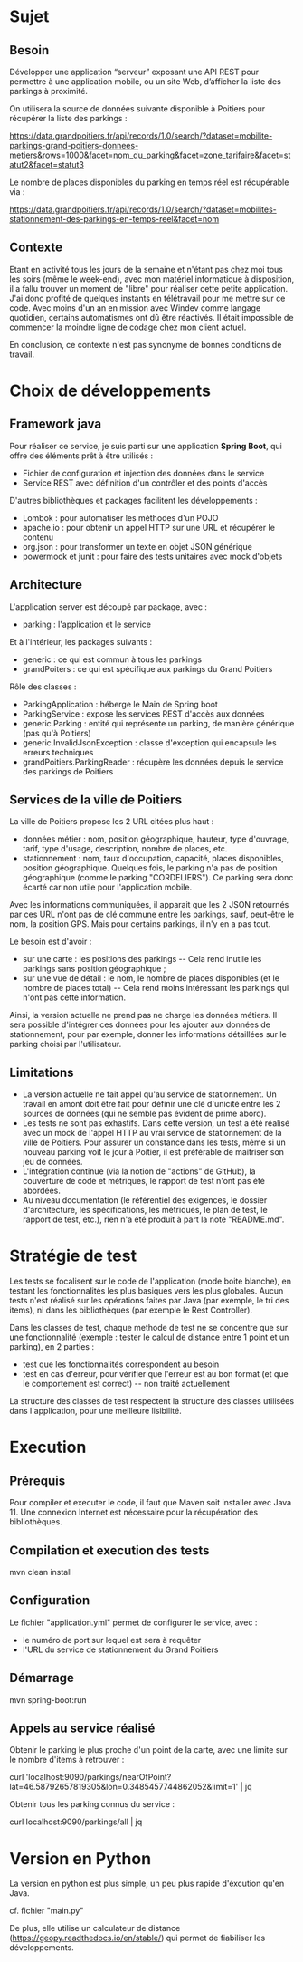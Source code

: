 # Sujet
## Besoin
Développer une application “serveur” exposant une API REST pour permettre à une application mobile, ou un site Web, d’afficher la liste des parkings à proximité.

  

On utilisera la source de données suivante disponible à Poitiers pour récupérer la liste des parkings :

https://data.grandpoitiers.fr/api/records/1.0/search/?dataset=mobilite-parkings-grand-poitiers-donnees-metiers&rows=1000&facet=nom_du_parking&facet=zone_tarifaire&facet=statut2&facet=statut3

  

Le nombre de places disponibles du parking en temps réel est récupérable via :

https://data.grandpoitiers.fr/api/records/1.0/search/?dataset=mobilites-stationnement-des-parkings-en-temps-reel&facet=nom

## Contexte
Etant en activité tous les jours de la semaine et n'étant pas chez moi tous les soirs (même le week-end), avec mon matériel informatique à disposition, il a fallu trouver un moment de "libre" pour réaliser cette petite application. J'ai donc profité de quelques instants en télétravail pour me mettre sur ce code.
Avec moins d'un an en mission avec Windev comme langage quotidien, certains automatismes ont dû être réactivés. Il était impossible de commencer la moindre ligne de codage chez mon client actuel.

En conclusion, ce contexte n'est pas synonyme de bonnes conditions de travail.


# Choix de développements
## Framework java
Pour réaliser ce service, je suis parti sur une application **Spring Boot**, qui offre des éléments prêt à être utilisés :

 - Fichier de configuration et injection des données dans le service
 - Service REST avec définition d'un contrôler et des points d'accès

D'autres bibliothèques et packages facilitent les développements :
 - Lombok : pour automatiser les méthodes d'un POJO
 - apache.io : pour obtenir un appel HTTP sur une URL et récupérer le contenu
 - org.json : pour transformer un texte en objet JSON générique
 - powermock et junit : pour faire des tests unitaires avec mock d'objets
 

## Architecture
L'application server est découpé par package, avec :
 - parking : l'application et le service
 
Et à l'intérieur, les packages suivants :
 - generic : ce qui est commun à tous les parkings
 - grandPoiters : ce qui est spécifique aux parkings du Grand Poitiers


Rôle des classes :
- ParkingApplication : héberge le Main de Spring boot
- ParkingService : expose les services REST d'accès aux données
- generic.Parking : entité qui représente un parking, de manière générique (pas qu'à Poitiers)
- generic.InvalidJsonException : classe d'exception qui encapsule les erreurs techniques
- grandPoitiers.ParkingReader : récupère les données depuis le service des parkings de Poitiers


## Services de la ville de Poitiers

La ville de Poitiers propose les 2 URL citées plus haut :
 - données métier : nom, position géographique, hauteur, type d'ouvrage, tarif, type d'usage, description, nombre de places, etc.
 - stationnement : nom, taux d'occupation, capacité, places disponibles, position géographique. Quelques fois, le parking n'a pas de position géographique (comme le parking "CORDELIERS"). Ce parking sera donc écarté car non utile pour l'application mobile.

Avec les informations communiquées, il apparait que les 2 JSON retournés par ces URL n'ont pas de clé commune entre les parkings, sauf, peut-être le nom, la position GPS. Mais pour certains parkings, il n'y en a pas tout.

Le besoin est d'avoir : 
 - sur une carte : les positions des parkings -- Cela rend inutile les parkings sans position géographique ;
 - sur une vue de détail : le nom, le nombre de places disponibles (et le nombre de places total) -- Cela rend moins intéressant les parkings qui n'ont pas cette information.

Ainsi, la version actuelle ne prend pas ne charge les données métiers. Il sera possible d'intégrer ces données pour les ajouter aux données de stationnement, pour par exemple, donner les informations détaillées sur le parking choisi par l'utilisateur.

## Limitations
- La version actuelle ne fait appel qu'au service de stationnement. Un travail en amont doit être fait pour définir une clé d'unicité entre les 2 sources de données (qui ne semble pas évident de prime abord).
- Les tests ne sont pas exhastifs. Dans cette version, un test a été réalisé avec un mock de l'appel HTTP au vrai service de stationnement de la ville de Poitiers. Pour assurer un constance dans les tests, même si un nouveau parking voit le jour à Poitier, il est préférable de maitriser son jeu de données.
- L'intégration continue (via la notion de "actions" de GitHub), la couverture de code et métriques, le rapport de test n'ont pas été abordées.
- Au niveau documentation (le référentiel des exigences, le dossier d'architecture,  les spécifications, les métriques, le plan de test, le rapport de test, etc.), rien n'a été produit à part la note "README.md".

# Stratégie de test
Les tests se focalisent sur le code de l'application (mode boite blanche), en testant les fonctionnalités les plus basiques vers les plus globales.
Aucun tests n'est réalisé sur les opérations faites par Java (par exemple, le tri des items), ni dans les bibliothèques (par exemple le Rest Controller). 

Dans les classes de test, chaque methode de test ne se concentre que sur une fonctionnalité (exemple : tester le calcul de distance entre 1 point et un parking), en 2 parties :
 - test que les fonctionnalités correspondent au besoin
 - test en cas d'erreur, pour vérifier que l'erreur est au bon format (et que le comportement est correct) -- non traité actuellement

La structure des classes de test respectent la structure des classes utilisées dans l'application, pour une meilleure lisibilité.

# Execution
## Prérequis
Pour compiler et executer le code, il faut que Maven soit installer avec Java 11. Une connexion Internet est nécessaire pour la récupération des bibliothèques.

## Compilation et execution des tests
mvn clean install

## Configuration
Le fichier "application.yml" permet de configurer le service, avec : 
 - le numéro de port sur lequel est sera à requêter
 - l'URL du service de stationnement du Grand Poitiers

## Démarrage
mvn spring-boot:run

## Appels au service réalisé
Obtenir le parking le plus proche d'un point de la carte, avec une limite sur le nombre d'items à retrouver :

curl 'localhost:9090/parkings/nearOfPoint?lat=46.58792657819305&lon=0.3485457744862052&limit=1' | jq


Obtenir tous les parking connus du service :

curl localhost:9090/parkings/all | jq

# Version en Python
La version en python est plus simple, un peu plus rapide d'éxcution qu'en Java.

cf. fichier "main.py"

De plus, elle utilise un calculateur de distance (https://geopy.readthedocs.io/en/stable/) qui permet de fiabiliser les développements.
